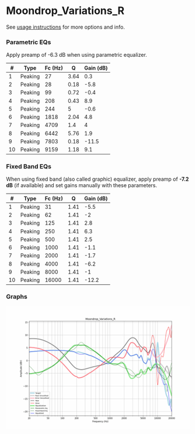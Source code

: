 # Moondrop_Variations_R
See [usage instructions](https://github.com/jaakkopasanen/AutoEq#usage) for more options and info.

### Parametric EQs
Apply preamp of -6.3 dB when using parametric equalizer.

|   # | Type    |   Fc (Hz) |    Q |   Gain (dB) |
|-----|---------|-----------|------|-------------|
|   1 | Peaking |        27 | 3.64 |         0.3 |
|   2 | Peaking |        28 | 0.18 |        -5.8 |
|   3 | Peaking |        99 | 0.72 |        -0.4 |
|   4 | Peaking |       208 | 0.43 |         8.9 |
|   5 | Peaking |       244 | 5    |        -0.6 |
|   6 | Peaking |      1818 | 2.04 |         4.8 |
|   7 | Peaking |      4709 | 1.4  |         4   |
|   8 | Peaking |      6442 | 5.76 |         1.9 |
|   9 | Peaking |      7803 | 0.18 |       -11.5 |
|  10 | Peaking |      9159 | 1.18 |         9.1 |

### Fixed Band EQs
When using fixed band (also called graphic) equalizer, apply preamp of **-7.2 dB** (if available) and set gains manually with these parameters.

|   # | Type    |   Fc (Hz) |    Q |   Gain (dB) |
|-----|---------|-----------|------|-------------|
|   1 | Peaking |        31 | 1.41 |        -5.5 |
|   2 | Peaking |        62 | 1.41 |        -2   |
|   3 | Peaking |       125 | 1.41 |         2.8 |
|   4 | Peaking |       250 | 1.41 |         6.3 |
|   5 | Peaking |       500 | 1.41 |         2.5 |
|   6 | Peaking |      1000 | 1.41 |        -1.1 |
|   7 | Peaking |      2000 | 1.41 |        -1.7 |
|   8 | Peaking |      4000 | 1.41 |        -6.2 |
|   9 | Peaking |      8000 | 1.41 |        -1   |
|  10 | Peaking |     16000 | 1.41 |       -12.2 |

### Graphs
![](./Moondrop_Variations_R.png)
